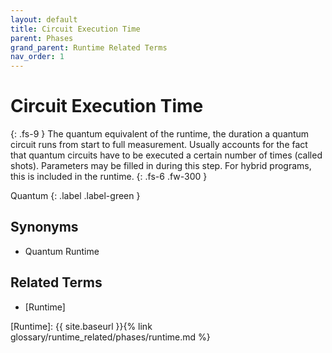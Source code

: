 ```yaml
---
layout: default
title: Circuit Execution Time
parent: Phases
grand_parent: Runtime Related Terms
nav_order: 1
---
```


# Circuit Execution Time
{: .fs-9 }
The quantum equivalent of the runtime, the duration a quantum circuit runs from start to full measurement. Usually accounts for the fact that quantum circuits have to be executed a certain number of times (called shots). Parameters may be filled in during this step. For hybrid programs, this is included in the runtime.
{: .fs-6 .fw-300 }

Quantum
{: .label .label-green }

<!-- ## Full Definition

tbd. -->

<!-- ## Examples -->

## Synonyms

- Quantum Runtime

## Related Terms
- [Runtime]

<!--## Sources
1.  -->

[Runtime]: {{ site.baseurl }}{% link glossary/runtime_related/phases/runtime.md %}
